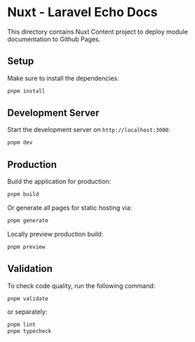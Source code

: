 # Nuxt - Laravel Echo Docs

This directory contains Nuxt Content project to deploy
module documentation to Github Pages.

## Setup

Make sure to install the dependencies:

```bash
pnpm install
```

## Development Server

Start the development server on `http://localhost:3000`:

```bash
pnpm dev
```

## Production

Build the application for production:

```bash
pnpm build
```

Or generate all pages for static hosting via:

```bash
pnpm generate
```

Locally preview production build:

```bash
pnpm preview
```

## Validation

To check code quality, run the following command:

```bash
pnpm validate
```

or separately:

```bash
pnpm lint
pnpm typecheck
```

